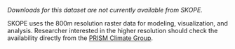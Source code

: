_Downloads for this dataset are not currently available from SKOPE._

SKOPE uses the 800m resolution raster data for modeling, visualization, and
analysis. Researcher interested in the higher resolution should check the 
availability directly from the [PRISM Climate Group](http://prism.oregonstate.edu/historical/).

